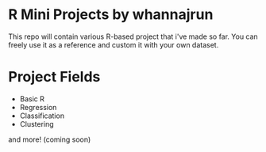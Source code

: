 # R Mini Projects by whannajrun

This repo will contain various R-based project that i've made so far. You can freely use it as a reference and custom it with your own dataset.

# Project Fields

- Basic R
- Regression
- Classification
- Clustering

and more! (coming soon)
